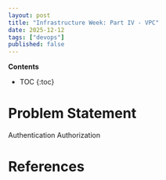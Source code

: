 ```yaml
---
layout: post
title: "Infrastructure Week: Part IV - VPC"
date: 2025-12-12
tags: ["devops"]
published: false
---
```


**Contents**
* TOC
{:toc}

# Problem Statement

Authentication
Authorization



# References

[^1]: []()